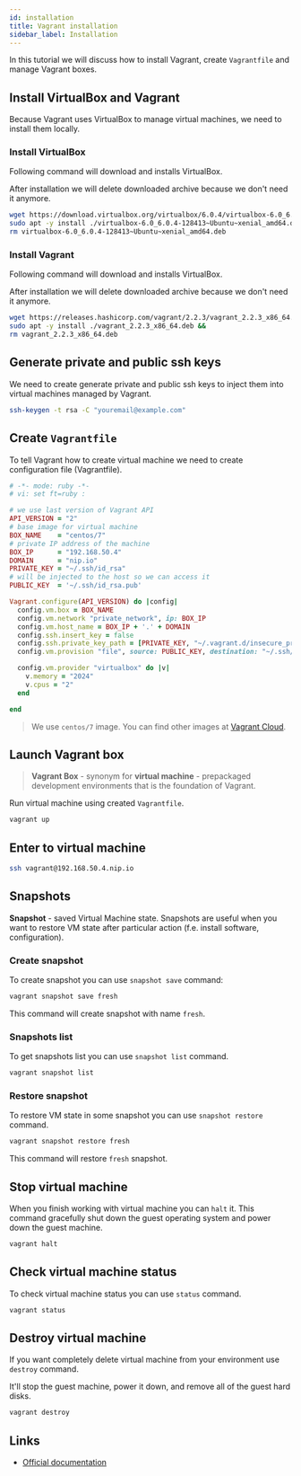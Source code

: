 ```yaml
---
id: installation
title: Vagrant installation
sidebar_label: Installation
---
```


In this tutorial we will discuss how to install Vagrant, create `Vagrantfile` and manage Vagrant boxes.

## Install VirtualBox and Vagrant

Because Vagrant uses VirtualBox to manage virtual machines, we need to install them locally.

### Install VirtualBox
Following command will download and installs VirtualBox.

After installation we will delete downloaded archive because we don't need it anymore.

```bash
wget https://download.virtualbox.org/virtualbox/6.0.4/virtualbox-6.0_6.0.4-128413~Ubuntu~xenial_amd64.deb &&
sudo apt -y install ./virtualbox-6.0_6.0.4-128413~Ubuntu~xenial_amd64.deb &&
rm virtualbox-6.0_6.0.4-128413~Ubuntu~xenial_amd64.deb
```

### Install Vagrant
Following command will download and installs VirtualBox.

After installation we will delete downloaded archive because we don't need it anymore.

```bash
wget https://releases.hashicorp.com/vagrant/2.2.3/vagrant_2.2.3_x86_64.deb &&
sudo apt -y install ./vagrant_2.2.3_x86_64.deb &&
rm vagrant_2.2.3_x86_64.deb
```

## Generate private and public ssh keys

We need to create generate private and public ssh keys to inject them into virtual machines managed by Vagrant.

```bash
ssh-keygen -t rsa -C "youremail@example.com"
```

## Create `Vagrantfile`

To tell Vagrant how to create virtual machine we need to create configuration file (Vagrantfile). 

```ruby
# -*- mode: ruby -*-
# vi: set ft=ruby :

# we use last version of Vagrant API
API_VERSION = "2"
# base image for virtual machine
BOX_NAME    = "centos/7"
# private IP address of the machine
BOX_IP      = "192.168.50.4"
DOMAIN      = "nip.io"
PRIVATE_KEY = "~/.ssh/id_rsa"
# will be injected to the host so we can access it
PUBLIC_KEY  = '~/.ssh/id_rsa.pub'

Vagrant.configure(API_VERSION) do |config|
  config.vm.box = BOX_NAME
  config.vm.network "private_network", ip: BOX_IP
  config.vm.host_name = BOX_IP + '.' + DOMAIN
  config.ssh.insert_key = false
  config.ssh.private_key_path = [PRIVATE_KEY, "~/.vagrant.d/insecure_private_key"]
  config.vm.provision "file", source: PUBLIC_KEY, destination: "~/.ssh/authorized_keys"

  config.vm.provider "virtualbox" do |v|
    v.memory = "2024"
    v.cpus = "2"
  end

end
```

> We use `centos/7` image. You can find other images at [Vagrant Cloud](https://app.vagrantup.com/boxes/search).

## Launch Vagrant box

> **Vagrant Box** - synonym for **virtual machine** - prepackaged development environments that is the foundation of Vagrant.

Run virtual machine using created `Vagrantfile`.

```bash
vagrant up
``` 

## Enter to virtual machine

```bash
ssh vagrant@192.168.50.4.nip.io
```

## Snapshots

**Snapshot** - saved Virtual Machine state. Snapshots are useful when you want to restore VM state after particular
action (f.e. install software, configuration).

### Create snapshot

To create snapshot you can use `snapshot save` command:

```bash
vagrant snapshot save fresh
```

This command will create snapshot with name `fresh`.

### Snapshots list

To get snapshots list you can use `snapshot list` command.

```bash
vagrant snapshot list
```

### Restore snapshot

To restore VM state in some snapshot you can use `snapshot restore` command.

```bash
vagrant snapshot restore fresh
```

This command will restore `fresh` snapshot.

## Stop virtual machine

When you finish working with virtual machine you can `halt` it. This command gracefully shut down the guest operating
system and power down the guest machine.

```bash
vagrant halt
```

## Check virtual machine status

To check virtual machine status you can use `status` command.

```bash
vagrant status
```

## Destroy virtual machine

If you want completely delete virtual machine from your environment use `destroy` command.

It'll stop the guest machine, power it down, and remove all of the guest hard disks.

```bash
vagrant destroy
```

## Links

- [Official documentation](https://www.vagrantup.com/intro/getting-started/install.html)